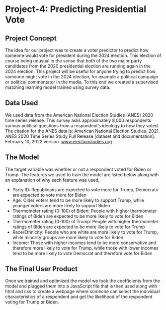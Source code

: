 # Project-4: Predicting Presidential Vote

## Project Concept
The idea for our project was to create a voter predictor to predict how someone would vote for president during the 2024 election. This election of course being unusual in the sense that both of the two major party candidates from the 2020 presidential election are running again in the 2024 election. This project will be useful for anyone trying to predict how someone might vote in the 2024 election, for example a political campaign or political commentator in the media. To this end we created a supervised matching learning model trained using survey data.

## Data Used
We used data from the American National Election Studies (ANES) 2020 time series release. This survey asks approximately 8,000 respondents various political questions from a respondent’s ideology to how they voted.
The citation for the ANES data is: American National Election Studies. 2021. ANES 2020 Time Series Study Full Release [dataset and documentation]. February 10, 2022 version. www.electionstudies.org

## The Model
The target variable was whether or not a respondent voted for Biden or Trump. The features we used to train the model are listed below along with an explanation of why each feature was used,
  - Party ID: Republicans are expected to vote more for Trump, Democrats are expected to vote more for Biden
  - Age: Older voters tend to be more likely to support Trump, while younger voters are more likely to support Biden
  - Thermometer rating (0-100) of Biden: People with higher thermometer ratings of Biden are expected to be more likely to vote for Biden
  - Thermometer rating (0-100) of Trump: People with higher thermometer ratings of Biden are expected to be more likely to vote for Trump
  - Race/Ethnicity: People who are white are more likely to vote for Trump, while minority groups are more likely to vote for Biden
  - Income: Those with higher incomes tend to be more conservative and therefore more likely to vote for Trump, while those with lower incomes tend to be more likely to vote Democrat and therefore vote for Biden

## The Final User Product
Once we trained and optimized the model we took the coefficients from the model and plugged them into a JavaScript file that is then used along with html and css to create a webpage where someone can select the individual characteristics of a respondent and get the likelihood of the respondent voting for Trump or Biden.

